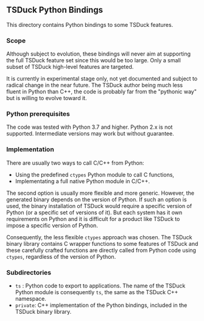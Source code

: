 ## TSDuck Python Bindings

This directory contains Python bindings to some TSDuck features.

### Scope

Although subject to evolution, these bindings will never aim at
supporting the full TSDuck feature set since this would be too large.
Only a small subset of TSDuck high-level features are targeted.

It is currently in experimental stage only, not yet documented and
subject to radical change in the near future. The TSDuck author being
much less fluent in Python than C++, the code is probably far from the
"pythonic way" but is willing to evolve toward it.

### Python prerequisites

The code was tested with Python 3.7 and higher. Python 2.x is not supported.
Intermediate versions may work but without guarantee.

### Implementation

There are usually two ways to call C/C++ from Python:

- Using the predefined `ctypes` Python module to call C functions,
- Implementating a full native Python module in C/C++.

The second option is usually more flexible and more generic. However,
the generated binary depends on the version of Python. If such an option
is used, the binary installation of TSDuck would require a specific version
of Python (or a specific set of versions of it). But each system has it own
requirements on Python and it is difficult for a product like TSDuck to
impose a specific version of Python.

Consequently, the less flexible `ctypes` approach was chosen. The TSDuck
binary library contains C wrapper functions to some features of TSDuck and
these carefully crafted functions are directly called from Python code
using `ctypes`, regardless of the version of Python.

### Subdirectories

- `ts` : Python code to export to applications. The name of the TSDuck Python
  module is consequently `ts`, the same as the TSDuck C++ namespace.
- `private`: C++ implementation of the Python bindings, included in the
  TSDuck binary library.
